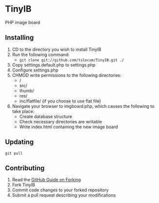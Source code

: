 TinyIB
====

PHP image board

Installing
------------

 1. CD to the directory you wish to install TinyIB
 2. Run the following command:
    - `git clone git://github.com/tslocum/TinyIB.git ./`
 3. Copy settings.default.php to settings.php
 4. Configure settings.php
 5. CHMOD write permissions to the following directories:
    - /
    - src/
    - thumb/
    - res/
    - inc/flatfile/ (if you choose to use flat file)
 6. Navigate your browser to imgboard.php, which causes the following to take place:
    - Create database structure
    - Check necessary directories are writable
    - Write index.html containing the new image board

Updating
------------

`git pull`

Contributing
------------

 1. Read the [GitHub Guide on Forking](http://help.github.com/forking/)
 2. Fork TinyIB
 3. Commit code changes to your forked repository
 4. Submit a pull request describing your modifications
